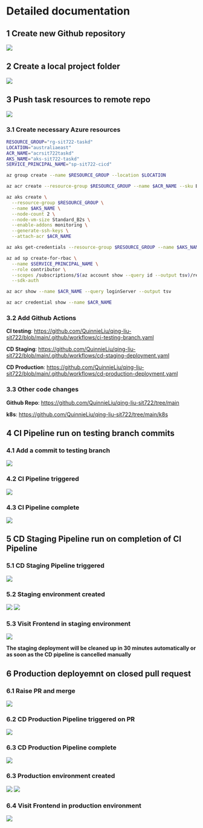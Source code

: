 # Detailed documentation

## 1 Create new Github repository
![](images/SIT722-10.2D-00-create%20repo.png)

## 2 Create a local project folder
![](images/SIT722-10.2D-01-create%20repo%20local.png)

## 3 Push task resources to remote repo
![](images/SIT722-10.2D-02-code%20resources%20upload.png)

### 3.1 Create necessary Azure resources
```bash
RESOURCE_GROUP="rg-sit722-taskd"
LOCATION="australiaeast"
ACR_NAME="acrsit722taskd"
AKS_NAME="aks-sit722-taskd"
SERVICE_PRINCIPAL_NAME="sp-sit722-cicd"

az group create --name $RESOURCE_GROUP --location $LOCATION

az acr create --resource-group $RESOURCE_GROUP --name $ACR_NAME --sku Basic --admin-enabled true

az aks create \
  --resource-group $RESOURCE_GROUP \
  --name $AKS_NAME \
  --node-count 2 \
  --node-vm-size Standard_B2s \
  --enable-addons monitoring \
  --generate-ssh-keys \
  --attach-acr $ACR_NAME

az aks get-credentials --resource-group $RESOURCE_GROUP --name $AKS_NAME

az ad sp create-for-rbac \
  --name $SERVICE_PRINCIPAL_NAME \
  --role contributor \
  --scopes /subscriptions/$(az account show --query id --output tsv)/resourceGroups/$RESOURCE_GROUP \
  --sdk-auth

az acr show --name $ACR_NAME --query loginServer --output tsv

az acr credential show --name $ACR_NAME
```

### 3.2 Add Github Actions
**CI testing**: https://github.com/QuinnieLiu/qing-liu-sit722/blob/main/.github/workflows/ci-testing-branch.yaml

**CD Staging**: https://github.com/QuinnieLiu/qing-liu-sit722/blob/main/.github/workflows/cd-staging-deployment.yaml

**CD Production**: https://github.com/QuinnieLiu/qing-liu-sit722/blob/main/.github/workflows/cd-production-deployment.yaml

### 3.3 Other code changes
**Github Repo**: https://github.com/QuinnieLiu/qing-liu-sit722/tree/main

**k8s**: https://github.com/QuinnieLiu/qing-liu-sit722/tree/main/k8s

## 4 CI Pipeline run on testing branch commits

### 4.1 Add a commit to testing branch
![](images/SIT722-10.2D-03-commit-testing.png)

### 4.2 CI Pipeline triggered
![](images/SIT722-10.2D-04-testing-ci-triggered.png)

### 4.3 CI Pipeline complete
![](images/SIT722-10.2D-05-testing-ci-complete.png)

## 5 CD Staging Pipeline run on completion of CI Pipeline

### 5.1 CD Staging Pipeline triggered
![](images/SIT722-10.2D-06-cd-staging-triggered.png)

### 5.2 Staging environment created
![](images/SIT722-10.2D-07-staging-env-created.png)
![](images/SIT722-10.2D-08-staging-aks-workloads.png)

### 5.3 Visit Frontend in staging environment
![](images/SIT722-10.2D-09-staging-visit-fe.png)

**The staging deployment will be cleaned up in 30 minutes automatically or as soon as the CD pipeline is cancelled manually**

## 6 Production deployemnt on closed pull request

### 6.1 Raise PR and merge
![](images/SIT722-10.2D-10-merge-pr.png)

### 6.2 CD Production Pipeline triggered on PR
![](images/SIT722-10.2D-11-prod-cd-triggered.png)

### 6.3 CD Production Pipeline complete
![](images/SIT722-10.2D-12-prod-cd-complete.png)

### 6.3 Production environment created
![](images/SIT722-10.2D-14-prod-aks-workloads.png)
![](images/SIT722-10.2D-13-prod-aks-services.png)

### 6.4 Visit Frontend in production environment
![](images/SIT722-10.2D-15-prod-visit-fe.png)